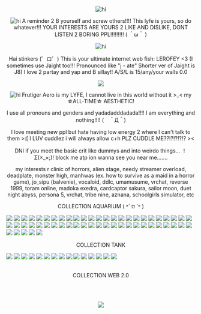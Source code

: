 <p align="center"> <img src="https://i.postimg.cc/J0mPqvsS/Tumblr-l-262320225895660.jpg" alt="hi" />

<p align="center"> <img src="https://i.postimg.cc/JnyL8yK1/Tumblr-l-669258079203131.gif" alt="hi" /> A reminder 2 B yourself and screw others!!!! This lyfe is yours, so do whatever!!! YOUR INTERESTS ARE YOURS 2 LIKE AND DISLIKE, DONT LISTEN 2 BORING PPL!!!!!!!!!  ( ＾ω＾ )

<p align="center"> <img src="https://i.postimg.cc/X7P9NtVj/divider.gif" alt="hi" /> 

<p align="center"> Hai stinkers (゜ロ゜) This is your ultimate internet web fish: LEROFEY <3 (I sometimes use Jaight too!!! Pronounced like "j - ate" Shorter ver of Jaight is J8) I love 2 partay and yap and B sillay!! A/S/L is 15/any/your walls 0.0

<p align="center"> <img src="https://i.postimg.cc/Y9VtLNjS/ezgif-com-animated-gif-maker-14.gif">
  
<p align="center"> <img src="https://i.postimg.cc/kgkNszzC/Tumblr-l-669245233629542.gif" alt="hi" /> Frutiger Aero is my LYFE, I cannot live in this world without it >_< my ☆ALL-TIME☆ AESTHETIC!

<p align="center"> I use all pronouns and genders and yadadadddadada!!!! I am everything and nothing!!!! (　＾Д＾)

<p align="center"> I love meeting new ppl but hate having low energy 2 where I can't talk to them >:[ I LUV cuddlez i will always allow c+h PLZ CUDDLE ME??!?!?!?!? ><

<p align="center"> DNI if you meet the basic crit like dummys and into weirdo things... ！Σ(×_×;)! block me atp ion wanna see you near me.......

<p align="center"> my interests r clinic of horrors, alien stage, needy streamer overload, deadplate, monster high, manhwas (ex. how to survive as a maid in a horror game), jo_sipu (balvenie), vocaloid, ddlc, umamusume, vrchat, reverse 1999, toram online, madoka exedra, cardcaptor sakura, sailor moon, duet night abyss, persona 5, vrchat, tribe nine, aznana, schoolgirls simulator, etc

<p align="center"> COLLECTION AQUARIUM ( ˃` ⩌ ´˂ )

  <img src="https://i.postimg.cc/sX8ZfhzF/Tumblr-l-671774138515974.gif"> <img src="https://i.postimg.cc/3J2tkgw8/Tumblr-l-671772915186182.gif"> <img src="https://i.postimg.cc/5tK3hgsP/Tumblr-l-671771814919881.gif"> <img src="https://i.postimg.cc/L6FTFnVn/Tumblr-l-671770730578162.gif"> <img src="https://i.postimg.cc/XvPfHJJ4/Tumblr-l-671769620343059.gif"> <img src="https://i.postimg.cc/fWmcCMQp/Tumblr-l-671768712746444.gif"> <img src="https://i.postimg.cc/fyyhw8s0/Tumblr-l-671482471644366.gif"> <img src="https://i.postimg.cc/6QtgWMLB/Tumblr-l-671481404300669.png"> <img src="https://i.postimg.cc/htBcmb1t/Tumblr-l-669456548150295.png"> <img src="https://i.postimg.cc/26MfS4St/Tumblr-l-669455408464410.png"> <img src="https://i.postimg.cc/X7w0nBSs/Tumblr-l-669453182762796.png"> <img src="https://i.postimg.cc/GtFSnY8j/Tumblr-l-669452015295193.png"> <img src="https://i.postimg.cc/Gmhg64cG/Tumblr-l-669450883451756.png"> <img src="https://i.postimg.cc/gJRg3RDm/Tumblr-l-669449787556600.png"> <img src="https://i.postimg.cc/1txHRXZK/Tumblr-l-669448684880454.png"> <img src="https://i.postimg.cc/qq4xnFqy/Tumblr-l-669447460217226.png"> <img src="https://i.postimg.cc/QxNqdvv0/Tumblr-l-669446401269414.png"> <img src="https://i.postimg.cc/CxzHjkh8/Tumblr-l-669445325874570.png"> <img src="https://i.postimg.cc/FH8bGz1f/Tumblr-l-669444060511810.png"> <img src="https://i.postimg.cc/QCf17xvR/Tumblr-l-669442839758790.png"> <img src="https://i.postimg.cc/8517bgdQ/Tumblr-l-669441748358217.png"> <img src="https://i.postimg.cc/x88qWG4V/Tumblr-l-669440614114207.png"> <img src="https://i.postimg.cc/c1kvfjvL/Tumblr-l-669439349161343.png"> <img src="https://i.postimg.cc/pXgy6FQ6/Tumblr-l-669437546685407.png"> <img src="https://i.postimg.cc/KYbjZhHJ/Tumblr-l-669436477765251.png"> <img src="https://i.postimg.cc/gJk0Zqdv/Tumblr-l-669434792421918.png"> <img src="https://i.postimg.cc/L5J6y9nG/Tumblr-l-669433687769366.png"> <img src="https://i.postimg.cc/mZnrPH55/Tumblr-l-669432456669575.png"> <img src="https://i.postimg.cc/xCwT4rMv/Tumblr-l-669431316292857.png"> <img src="https://i.postimg.cc/c4NL7Sd9/Tumblr-l-669429619492805.png"> <img src="https://i.postimg.cc/43nf441Q/Tumblr-l-669428442158691.png"> <img src="https://i.postimg.cc/nrfp14f2/Tumblr-l-669427321795098.png"> <img src="https://i.postimg.cc/bY1zwB1k/Tumblr-l-669426237051036.png"> <img src="https://i.postimg.cc/VL1zrWR1/Tumblr-l-669425063964005.png"> <img src="https://i.postimg.cc/sggyKfqH/Tumblr-l-669424027028016.png"> <img src="https://i.postimg.cc/L5VKBGVG/Tumblr-l-669421313704006.png"> <img src="https://i.postimg.cc/XJ0zHQX0/Tumblr-l-669420070698642.gif"> <img src="https://i.postimg.cc/dtSSPqLv/Tumblr-l-669237275472566.gif"> <img src="https://i.postimg.cc/GmW7tqFX/Tumblr-l-669236124390379.jpg"> <img src="https://i.postimg.cc/W3j56zfh/Tumblr-l-669235107392359.png"> <img src="https://i.postimg.cc/5yKpV39p/Tumblr-l-669234031312203.gif"> <img src="https://i.postimg.cc/J4GCBYkf/Tumblr-l-669195116212947.png"> <img src="https://i.postimg.cc/FHStTfGj/Tumblr-l-669193941393260.png"> <img src="https://i.postimg.cc/25dsfPsm/Tumblr-l-669192625487635.png"> <img src="https://i.postimg.cc/RFMjCgmR/Tumblr-l-669186210566023.gif"> <img src="https://i.postimg.cc/T2NZGj4N/Tumblr-l-669181817858056.gif"> <img src="https://i.postimg.cc/Qtwwgh5y/Tumblr-l-669177979621808.gif"> <img src="https://i.postimg.cc/NjDnJ1mL/Tumblr-l-669180725622275.gif"> <img src="https://i.postimg.cc/wTc4MhWW/Tumblr-l-669221215038718.gif"> <img src="https://i.postimg.cc/GpNqVz2L/Tumblr-l-707227883772501.gif"> <img src="https://i.postimg.cc/cHBtw4VL/Tumblr-l-708770698583475.gif"> <img src="https://i.postimg.cc/Vv7SZZfT/Tumblr-l-708769340535351.gif"> <img src="https://i.postimg.cc/q78NHvBv/Tumblr-l-708767297472851.gif"> <img src="https://i.postimg.cc/Pqz5FVK8/e94.gif"> <img src="https://i.postimg.cc/j2Cq2xTQ/e121.gif">
  
<p align="center"> COLLECTION TANK

<img src="https://i.postimg.cc/B67LMwQ7/a23.gif"> <img src="https://i.postimg.cc/W3YFXfbf/Tumblr-l-671784931244094.png"> <img src="https://i.postimg.cc/B67LMwQN/Tumblr-l-698819493452375.gif"> <img src="https://i.postimg.cc/LXQYN06T/Tumblr-l-698821140318416.gif"> <img src="https://i.postimg.cc/63b2Y15c/Tumblr-l-698822390122635.gif"> <img src="https://i.postimg.cc/LXQYN06k/Tumblr-l-699085062756701.gif"> <img src="https://i.postimg.cc/j5Sn6rK3/Tumblr-l-699091869108157.gif"> <img src="https://i.postimg.cc/KzpkJsvD/Tumblr-l-699093164651125.gif"> <img src="https://i.postimg.cc/63p4VNw1/Tumblr-l-707224824867658.gif"> <img src="https://i.postimg.cc/DZpJBYyr/Tumblr-l-707226064617137.png"> <img src="https://i.postimg.cc/Px5vbkhM/Tumblr-l-707253246252439.gif"> <img src="https://i.postimg.cc/fLqtBgT8/Tumblr-l-708730538501251.webp"> <img src="https://i.postimg.cc/j53wZkd8/Tumblr-l-708733308450781.gif"> <img src="https://i.postimg.cc/W3YFXfbW/Tumblr-l-708740589652914.gif"> <img src="https://i.postimg.cc/W37LvQJg/Tumblr-l-671480245381086.gif"> <img src=""> <img src=""> <img src=""> <img src=""> <img src=""> <img src=""> <img src=""> <img src=""> <img src=""> <img src=""> <img src=""> <img src=""> <img src=""> <img src=""> <img src=""> <img src=""> <img src=""> <img src=""> <img src=""> <img src=""> <img src=""> <img src=""> <img src=""> <img src=""> <img src=""> <img src=""> <img src=""> <img src=""> <img src=""> <img src=""> <img src=""> <img src=""> <img src=""> <img src=""> <img src=""> <img src=""> <img src=""> <img src=""> <img src=""> <img src=""> <img src=""> <img src=""> <img src=""> <img src=""> <img src=""> <img src=""> <img src=""> <img src=""> <img src=""> <img src=""> <img src=""> <img src=""> <img src=""> <img src=""> <img src=""> <img src=""> <img src=""> <img src=""> <img src=""> <img src=""> <img src=""> <img src=""> <img src=""> <img src=""> <img src=""> <img src=""> <img src=""> <img src=""> <img src=""> <img src=""> <img src=""> <img src=""> <img src=""> <img src=""> <img src=""> <img src=""> <img src=""> <img src=""> <img src=""> <img src=""> <img src=""> <img src=""> <img src=""> <img src=""> <img src=""> <img src=""> <img src=""> <img src=""> <img src=""> <img src=""> <img src=""> <img src=""> <img src=""> <img src=""> <img src=""> <img src=""> <img src=""> <img src=""> <img src=""> <img src=""> <img src=""> <img src=""> <img src=""> <img src=""> <img src=""> <img src=""> <img src=""> <img src=""> <img src=""> <img src=""> <img src=""> <img src=""> <img src=""> <img src=""> <img src=""> <img src=""> <img src=""> <img src=""> <img src=""> <img src=""> <img src=""> <img src=""> <img src=""> <img src=""> <img src=""> <img src=""> <img src=""> <img src=""> <img src=""> <img src=""> <img src=""> <img src=""> <img src=""> <img src=""> <img src=""> <img src=""> <img src=""> <img src=""> <img src=""> <img src=""> <img src=""> <img src=""> 

<p align="center"> COLLECTION WEB 2.0

<img src=""> <img src=""> <img src=""> <img src=""> <img src=""> <img src=""> <img src=""> <img src=""> <img src=""> <img src=""> <img src=""> <img src=""> <img src=""> <img src=""> <img src=""> <img src=""> <img src=""> <img src=""> <img src=""> <img src=""> <img src=""> <img src=""> <img src=""> <img src=""> <img src=""> <img src=""> <img src=""> <img src=""> <img src=""> <img src=""> <img src=""> <img src=""> <img src=""> <img src=""> <img src=""> <img src=""> <img src=""> <img src=""> <img src=""> <img src=""> <img src=""> <img src=""> <img src=""> <img src=""> <img src=""> <img src=""> <img src=""> <img src=""> <img src=""> <img src=""> <img src=""> <img src=""> <img src=""> <img src=""> <img src=""> <img src=""> <img src=""> <img src=""> <img src=""> <img src=""> <img src=""> <img src=""> <img src=""> <img src=""> <img src=""> <img src=""> <img src=""> <img src=""> <img src=""> <img src=""> <img src=""> <img src=""> <img src=""> <img src=""> <img src=""> <img src=""> <img src=""> <img src=""> <img src=""> <img src=""> <img src=""> <img src=""> <img src=""> <img src=""> <img src=""> <img src=""> <img src=""> <img src=""> <img src=""> <img src=""> <img src=""> <img src=""> <img src=""> <img src=""> <img src=""> <img src=""> <img src=""> <img src=""> <img src=""> <img src=""> <img src=""> <img src=""> <img src=""> <img src=""> <img src=""> <img src=""> <img src=""> <img src=""> <img src=""> <img src=""> <img src=""> <img src=""> <img src=""> <img src=""> <img src=""> <img src=""> <img src=""> <img src=""> <img src=""> <img src=""> <img src=""> <img src=""> <img src=""> <img src=""> <img src=""> <img src=""> <img src=""> <img src=""> <img src=""> <img src=""> <img src=""> <img src=""> <img src=""> <img src=""> <img src=""> <img src=""> <img src=""> <img src=""> <img src=""> <img src=""> <img src=""> <img src=""> <img src=""> <img src=""> <img src=""> <img src=""> <img src=""> <img src=""> <img src=""> <img src=""> <img src=""> <img src=""> <img src=""> <img src=""> <img src=""> <img src=""> 

<p align="center"> <img src="https://i.postimg.cc/CxdJmjKD/Tumblr-l-262325190817481.jpg">
